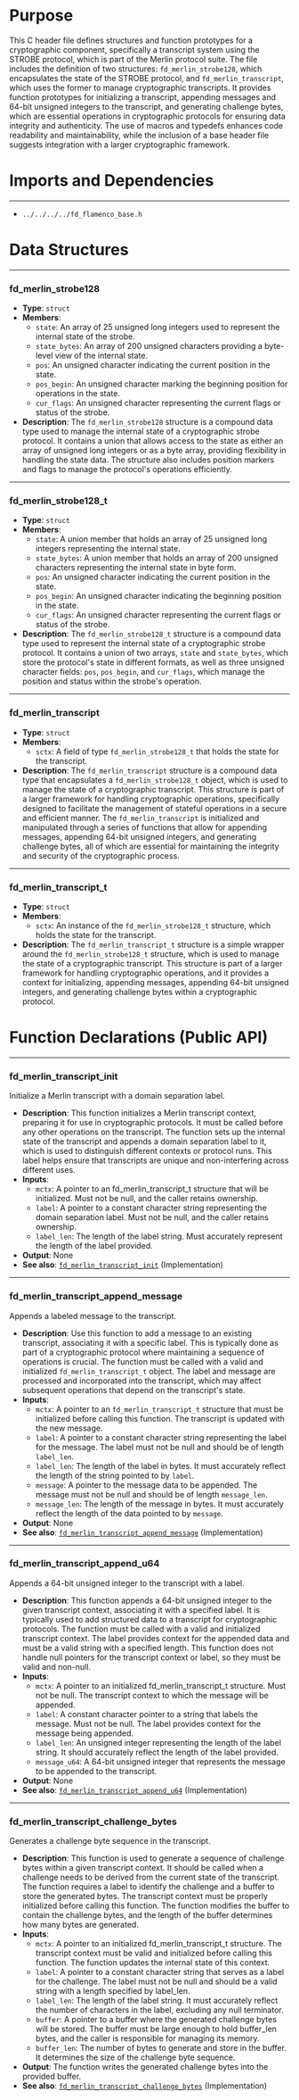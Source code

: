 # Purpose
This C header file defines structures and function prototypes for a cryptographic component, specifically a transcript system using the STROBE protocol, which is part of the Merlin protocol suite. The file includes the definition of two structures: `fd_merlin_strobe128`, which encapsulates the state of the STROBE protocol, and `fd_merlin_transcript`, which uses the former to manage cryptographic transcripts. It provides function prototypes for initializing a transcript, appending messages and 64-bit unsigned integers to the transcript, and generating challenge bytes, which are essential operations in cryptographic protocols for ensuring data integrity and authenticity. The use of macros and typedefs enhances code readability and maintainability, while the inclusion of a base header file suggests integration with a larger cryptographic framework.
# Imports and Dependencies

---
- `../../../../fd_flamenco_base.h`


# Data Structures

---
### fd\_merlin\_strobe128
- **Type**: `struct`
- **Members**:
    - `state`: An array of 25 unsigned long integers used to represent the internal state of the strobe.
    - `state_bytes`: An array of 200 unsigned characters providing a byte-level view of the internal state.
    - `pos`: An unsigned character indicating the current position in the state.
    - `pos_begin`: An unsigned character marking the beginning position for operations in the state.
    - `cur_flags`: An unsigned character representing the current flags or status of the strobe.
- **Description**: The `fd_merlin_strobe128` structure is a compound data type used to manage the internal state of a cryptographic strobe protocol. It contains a union that allows access to the state as either an array of unsigned long integers or as a byte array, providing flexibility in handling the state data. The structure also includes position markers and flags to manage the protocol's operations efficiently.


---
### fd\_merlin\_strobe128\_t
- **Type**: `struct`
- **Members**:
    - `state`: A union member that holds an array of 25 unsigned long integers representing the internal state.
    - `state_bytes`: A union member that holds an array of 200 unsigned characters representing the internal state in byte form.
    - `pos`: An unsigned character indicating the current position in the state.
    - `pos_begin`: An unsigned character indicating the beginning position in the state.
    - `cur_flags`: An unsigned character representing the current flags or status of the strobe.
- **Description**: The `fd_merlin_strobe128_t` structure is a compound data type used to represent the internal state of a cryptographic strobe protocol. It contains a union of two arrays, `state` and `state_bytes`, which store the protocol's state in different formats, as well as three unsigned character fields: `pos`, `pos_begin`, and `cur_flags`, which manage the position and status within the strobe's operation.


---
### fd\_merlin\_transcript
- **Type**: `struct`
- **Members**:
    - `sctx`: A field of type `fd_merlin_strobe128_t` that holds the state for the transcript.
- **Description**: The `fd_merlin_transcript` structure is a compound data type that encapsulates a `fd_merlin_strobe128_t` object, which is used to manage the state of a cryptographic transcript. This structure is part of a larger framework for handling cryptographic operations, specifically designed to facilitate the management of stateful operations in a secure and efficient manner. The `fd_merlin_transcript` is initialized and manipulated through a series of functions that allow for appending messages, appending 64-bit unsigned integers, and generating challenge bytes, all of which are essential for maintaining the integrity and security of the cryptographic process.


---
### fd\_merlin\_transcript\_t
- **Type**: `struct`
- **Members**:
    - `sctx`: An instance of the `fd_merlin_strobe128_t` structure, which holds the state for the transcript.
- **Description**: The `fd_merlin_transcript_t` structure is a simple wrapper around the `fd_merlin_strobe128_t` structure, which is used to manage the state of a cryptographic transcript. This structure is part of a larger framework for handling cryptographic operations, and it provides a context for initializing, appending messages, appending 64-bit unsigned integers, and generating challenge bytes within a cryptographic protocol.


# Function Declarations (Public API)

---
### fd\_merlin\_transcript\_init<!-- {{#callable_declaration:fd_merlin_transcript_init}} -->
Initialize a Merlin transcript with a domain separation label.
- **Description**: This function initializes a Merlin transcript context, preparing it for use in cryptographic protocols. It must be called before any other operations on the transcript. The function sets up the internal state of the transcript and appends a domain separation label to it, which is used to distinguish different contexts or protocol runs. This label helps ensure that transcripts are unique and non-interfering across different uses.
- **Inputs**:
    - `mctx`: A pointer to an fd_merlin_transcript_t structure that will be initialized. Must not be null, and the caller retains ownership.
    - `label`: A pointer to a constant character string representing the domain separation label. Must not be null, and the caller retains ownership.
    - `label_len`: The length of the label string. Must accurately represent the length of the label provided.
- **Output**: None
- **See also**: [`fd_merlin_transcript_init`](fd_merlin.c.driver.md#fd_merlin_transcript_init)  (Implementation)


---
### fd\_merlin\_transcript\_append\_message<!-- {{#callable_declaration:fd_merlin_transcript_append_message}} -->
Appends a labeled message to the transcript.
- **Description**: Use this function to add a message to an existing transcript, associating it with a specific label. This is typically done as part of a cryptographic protocol where maintaining a sequence of operations is crucial. The function must be called with a valid and initialized `fd_merlin_transcript_t` object. The label and message are processed and incorporated into the transcript, which may affect subsequent operations that depend on the transcript's state.
- **Inputs**:
    - `mctx`: A pointer to an `fd_merlin_transcript_t` structure that must be initialized before calling this function. The transcript is updated with the new message.
    - `label`: A pointer to a constant character string representing the label for the message. The label must not be null and should be of length `label_len`.
    - `label_len`: The length of the label in bytes. It must accurately reflect the length of the string pointed to by `label`.
    - `message`: A pointer to the message data to be appended. The message must not be null and should be of length `message_len`.
    - `message_len`: The length of the message in bytes. It must accurately reflect the length of the data pointed to by `message`.
- **Output**: None
- **See also**: [`fd_merlin_transcript_append_message`](fd_merlin.c.driver.md#fd_merlin_transcript_append_message)  (Implementation)


---
### fd\_merlin\_transcript\_append\_u64<!-- {{#callable_declaration:fd_merlin_transcript_append_u64}} -->
Appends a 64-bit unsigned integer to the transcript with a label.
- **Description**: This function appends a 64-bit unsigned integer to the given transcript context, associating it with a specified label. It is typically used to add structured data to a transcript for cryptographic protocols. The function must be called with a valid and initialized transcript context. The label provides context for the appended data and must be a valid string with a specified length. This function does not handle null pointers for the transcript context or label, so they must be valid and non-null.
- **Inputs**:
    - `mctx`: A pointer to an initialized fd_merlin_transcript_t structure. Must not be null. The transcript context to which the message will be appended.
    - `label`: A constant character pointer to a string that labels the message. Must not be null. The label provides context for the message being appended.
    - `label_len`: An unsigned integer representing the length of the label string. It should accurately reflect the length of the label provided.
    - `message_u64`: A 64-bit unsigned integer that represents the message to be appended to the transcript.
- **Output**: None
- **See also**: [`fd_merlin_transcript_append_u64`](fd_merlin.c.driver.md#fd_merlin_transcript_append_u64)  (Implementation)


---
### fd\_merlin\_transcript\_challenge\_bytes<!-- {{#callable_declaration:fd_merlin_transcript_challenge_bytes}} -->
Generates a challenge byte sequence in the transcript.
- **Description**: This function is used to generate a sequence of challenge bytes within a given transcript context. It should be called when a challenge needs to be derived from the current state of the transcript. The function requires a label to identify the challenge and a buffer to store the generated bytes. The transcript context must be properly initialized before calling this function. The function modifies the buffer to contain the challenge bytes, and the length of the buffer determines how many bytes are generated.
- **Inputs**:
    - `mctx`: A pointer to an initialized fd_merlin_transcript_t structure. The transcript context must be valid and initialized before calling this function. The function updates the internal state of this context.
    - `label`: A pointer to a constant character string that serves as a label for the challenge. The label must not be null and should be a valid string with a length specified by label_len.
    - `label_len`: The length of the label string. It must accurately reflect the number of characters in the label, excluding any null terminator.
    - `buffer`: A pointer to a buffer where the generated challenge bytes will be stored. The buffer must be large enough to hold buffer_len bytes, and the caller is responsible for managing its memory.
    - `buffer_len`: The number of bytes to generate and store in the buffer. It determines the size of the challenge byte sequence.
- **Output**: The function writes the generated challenge bytes into the provided buffer.
- **See also**: [`fd_merlin_transcript_challenge_bytes`](fd_merlin.c.driver.md#fd_merlin_transcript_challenge_bytes)  (Implementation)


